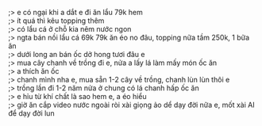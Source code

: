 ;> e có ngại khi a dắt e đi ăn lẩu 79k hem<br>
;> ít quá thì kêu topping thêm<br>
;> có lẩu cá ở chỗ kia nêm nước ngon<br>
;> ngta bán nồi lẩu cá 69k 79k ăn éo no đâu, topping nữa tầm 250k, 1 bữa ăn<br>
;> dưới long an bán ốc dở hong tươi đâu e<br>
;> mua cây chanh về trồng đi e, nửa a lấy lá làm mấy món ốc ăn<br>
;> a thích ăn ốc<br>
;> chanh mình nha e, mua sẵn 1-2 cây về trồng, chanh lùn lùn thôi e<br>
;> trồng lần đi 1-2 năm nửa ở chung có lá chanh hấp ốc ăn<br>
;> e hỉu từ khí chất là sao hem e, a éo hiểu<br>
;> giờ ăn cắp video nước ngoài ròi xài giọng ảo dể dạy đời nữa e, mốt xài AI để dạy đời lun
